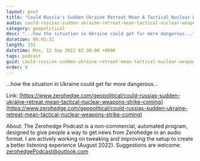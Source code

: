 ```yaml
---
layout: post
title: "Could Russia's Sudden Ukraine Retreat Mean A Tactical Nuclear Weapons Strike Is Coming?"
audio: could-russias-sudden-ukraine-retreat-mean-tactical-nuclear-weapons-strike-coming-0
category: geopolitical
desc: "...how the situation in Ukraine could get far more dangerous..."
duration: 00:05:31
length: 331
datetime: Mon, 12 Sep 2022 02:30:00 +0000
tags: podcast
guid: could-russias-sudden-ukraine-retreat-mean-tactical-nuclear-weapons-strike-coming-0
order: 0
---
```

...how the situation in Ukraine could get far more dangerous...

Link: [https://www.zerohedge.com/geopolitical/could-russias-sudden-ukraine-retreat-mean-tactical-nuclear-weapons-strike-coming](https://www.zerohedge.com/geopolitical/could-russias-sudden-ukraine-retreat-mean-tactical-nuclear-weapons-strike-coming)

About: The Zerohedge Podcast is a non-commercial, automated program, designed to give people a way to get news from Zerohedge in an audio format.  I am actively working on tweaking and improving the setup to create a better listening experience (August 2022).  Suggestions are welcome: [zerohedgePodcast@outlook.com](mailto:zerohedgePodcast@outlook.com)
